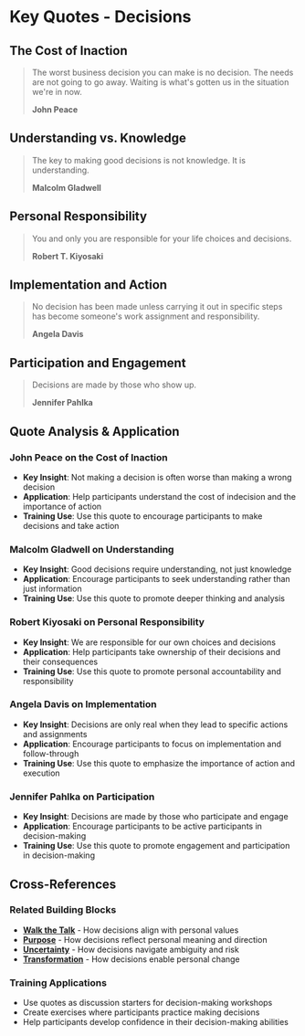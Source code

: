 # Key Quotes - Decisions

## The Cost of Inaction
> The worst business decision you can make is no decision. The needs are not going to go away. Waiting is what's gotten us in the situation we're in now.
> 
> **John Peace**

## Understanding vs. Knowledge
> The key to making good decisions is not knowledge. It is understanding.
> 
> **Malcolm Gladwell**

## Personal Responsibility
> You and only you are responsible for your life choices and decisions.
> 
> **Robert T. Kiyosaki**

## Implementation and Action
> No decision has been made unless carrying it out in specific steps has become someone's work assignment and responsibility.
> 
> **Angela Davis**

## Participation and Engagement
> Decisions are made by those who show up.
> 
> **Jennifer Pahlka**

## Quote Analysis & Application

### John Peace on the Cost of Inaction
- **Key Insight**: Not making a decision is often worse than making a wrong decision
- **Application**: Help participants understand the cost of indecision and the importance of action
- **Training Use**: Use this quote to encourage participants to make decisions and take action

### Malcolm Gladwell on Understanding
- **Key Insight**: Good decisions require understanding, not just knowledge
- **Application**: Encourage participants to seek understanding rather than just information
- **Training Use**: Use this quote to promote deeper thinking and analysis

### Robert Kiyosaki on Personal Responsibility
- **Key Insight**: We are responsible for our own choices and decisions
- **Application**: Help participants take ownership of their decisions and their consequences
- **Training Use**: Use this quote to promote personal accountability and responsibility

### Angela Davis on Implementation
- **Key Insight**: Decisions are only real when they lead to specific actions and assignments
- **Application**: Encourage participants to focus on implementation and follow-through
- **Training Use**: Use this quote to emphasize the importance of action and execution

### Jennifer Pahlka on Participation
- **Key Insight**: Decisions are made by those who participate and engage
- **Application**: Encourage participants to be active participants in decision-making
- **Training Use**: Use this quote to promote engagement and participation in decision-making

## Cross-References

### Related Building Blocks
- **[Walk the Talk](../walk-the-talk/README.md)** - How decisions align with personal values
- **[Purpose](../purpose/README.md)** - How decisions reflect personal meaning and direction
- **[Uncertainty](../uncertainty/README.md)** - How decisions navigate ambiguity and risk
- **[Transformation](../transformation/README.md)** - How decisions enable personal change

### Training Applications
- Use quotes as discussion starters for decision-making workshops
- Create exercises where participants practice making decisions
- Help participants develop confidence in their decision-making abilities
